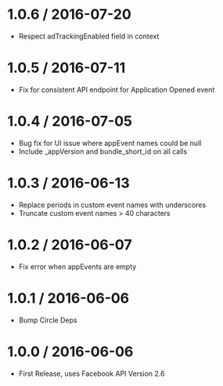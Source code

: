 
1.0.6 / 2016-07-20
==================

  * Respect adTrackingEnabled field in context

1.0.5 / 2016-07-11
==================

  * Fix for consistent API endpoint for Application Opened event

1.0.4 / 2016-07-05
==================

  * Bug fix for UI issue where appEvent names could be null
  * Include _appVersion and bundle_short_id on all calls

1.0.3 / 2016-06-13
==================

  * Replace periods in custom event names with underscores
  * Truncate custom event names > 40 characters

1.0.2 / 2016-06-07
==================

  * Fix error when appEvents are empty

1.0.1 / 2016-06-06
==================

  * Bump Circle Deps


1.0.0 / 2016-06-06
==================

  * First Release, uses Facebook API Version 2.6
